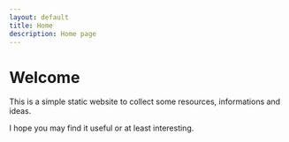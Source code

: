 ```yaml
---
layout: default
title: Home
description: Home page
---
```

# Welcome

This is a simple static website to collect some resources, informations and ideas.

I hope you may find it useful or at least interesting.
